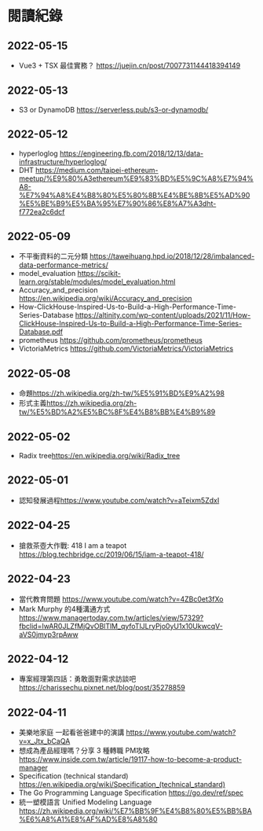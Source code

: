 # 閱讀紀錄

## 2022-05-15
- Vue3 + TSX 最佳實務？ <https://juejin.cn/post/7007731144418394149>

## 2022-05-13
- S3 or DynamoDB <https://serverless.pub/s3-or-dynamodb/>

## 2022-05-12
- hyperloglog <https://engineering.fb.com/2018/12/13/data-infrastructure/hyperloglog/>
- DHT <https://medium.com/taipei-ethereum-meetup/%E9%80%A3ethereum%E9%83%BD%E5%9C%A8%E7%94%A8-%E7%94%A8%E4%B8%80%E5%80%8B%E4%BE%8B%E5%AD%90%E5%BE%B9%E5%BA%95%E7%90%86%E8%A7%A3dht-f772ea2c6dcf>

## 2022-05-09
- 不平衡資料的二元分類 <https://taweihuang.hpd.io/2018/12/28/imbalanced-data-performance-metrics/>
- model_evaluation <https://scikit-learn.org/stable/modules/model_evaluation.html>
- Accuracy_and_precision <https://en.wikipedia.org/wiki/Accuracy_and_precision>
- How-ClickHouse-Inspired-Us-to-Build-a-High-Performance-Time-Series-Database <https://altinity.com/wp-content/uploads/2021/11/How-ClickHouse-Inspired-Us-to-Build-a-High-Performance-Time-Series-Database.pdf>
- prometheus <https://github.com/prometheus/prometheus>
- VictoriaMetrics <https://github.com/VictoriaMetrics/VictoriaMetrics>

## 2022-05-08
- 命題<https://zh.wikipedia.org/zh-tw/%E5%91%BD%E9%A2%98>
- 形式主義<https://zh.wikipedia.org/zh-tw/%E5%BD%A2%E5%BC%8F%E4%B8%BB%E4%B9%89>

## 2022-05-02
- Radix tree<https://en.wikipedia.org/wiki/Radix_tree>
## 2022-05-01
- 認知發展過程<https://www.youtube.com/watch?v=aTeixm5ZdxI>

## 2022-04-25
 - 搶救茶壺大作戰: 418 I am a teapot <https://blog.techbridge.cc/2019/06/15/iam-a-teapot-418/>
## 2022-04-23
- 當代教育問題 <https://www.youtube.com/watch?v=4ZBc0et3fXo>
- Mark Murphy 的4種溝通方式 <https://www.managertoday.com.tw/articles/view/57329?fbclid=IwAR0JLZfMjQvOBlTlM_qyfoTlJLryPjo0yU1x10UkwcqV-aVS0jmyp3rpAww>
## 2022-04-12
- 專案經理第四話：勇敢面對需求訪談吧 <https://charissechu.pixnet.net/blog/post/35278859>
## 2022-04-11
- 美樂地家庭 一起看爸爸建中的演講 <https://www.youtube.com/watch?v=x_Jtx_bCaQA>
- 想成為產品經理嗎？分享 3 種轉職 PM攻略 <https://www.inside.com.tw/article/19117-how-to-become-a-product-manager>
- Specification (technical standard) <https://en.wikipedia.org/wiki/Specification_(technical_standard)>
- The Go Programming Language Specification <https://go.dev/ref/spec>
- 統一塑模語言 Unified Modeling Language <https://zh.wikipedia.org/wiki/%E7%BB%9F%E4%B8%80%E5%BB%BA%E6%A8%A1%E8%AF%AD%E8%A8%80>
